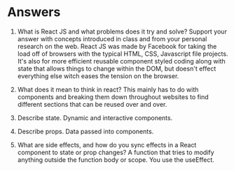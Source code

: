 # Answers

1. What is React JS and what problems does it try and solve? Support your answer with concepts introduced in class and from your personal research on the web. React JS was made by Facebook for taking the load off of browsers with the typical HTML, CSS, Javascript file projects. It's also for more efficient reusable component styled coding along with state that allows things to change within the DOM, but doesn't effect everything else witch eases the tension on the browser.

1. What does it mean to think in react?
   This mainly has to do with components and breaking them down throughout websites to find different sections that can be reused over and over.

1. Describe state.
   Dynamic and interactive components.

1. Describe props.
   Data passed into components.

1. What are side effects, and how do you sync effects in a React component to state or prop changes?
   A function that tries to modify anything outside the function body or scope. You use the useEffect.
